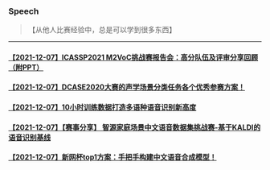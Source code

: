 ### Speech
> 【从他人比赛经验中，总是可以学到很多东西】
---
#### [【2021-12-07】ICASSP2021 M2VoC挑战赛报告会：高分队伍及评审分享回顾（附PPT）](https://blog.51cto.com/u_15282126/2946959)
#### [【2021-12-07】DCASE2020大赛的声学场景分类任务各个优秀参赛方案！](https://flashgene.com/archives/141126.html)
#### [【2021-12-07】10小时训练数据打造多语种语音识别新高度](https://cloud.tencent.com/developer/article/1770023)
#### [【2021-12-07】【赛事分享】 智源家庭场景中文语音数据集挑战赛-基于KALDI的语音识别基线](https://www.bilibili.com/video/av95030153/)
#### [【2021-12-07】新网杯top1方案：手把手构建中文语音合成模型！](https://mp.weixin.qq.com/s/xRqvXYtWqY6HbDawmxBpbw)
